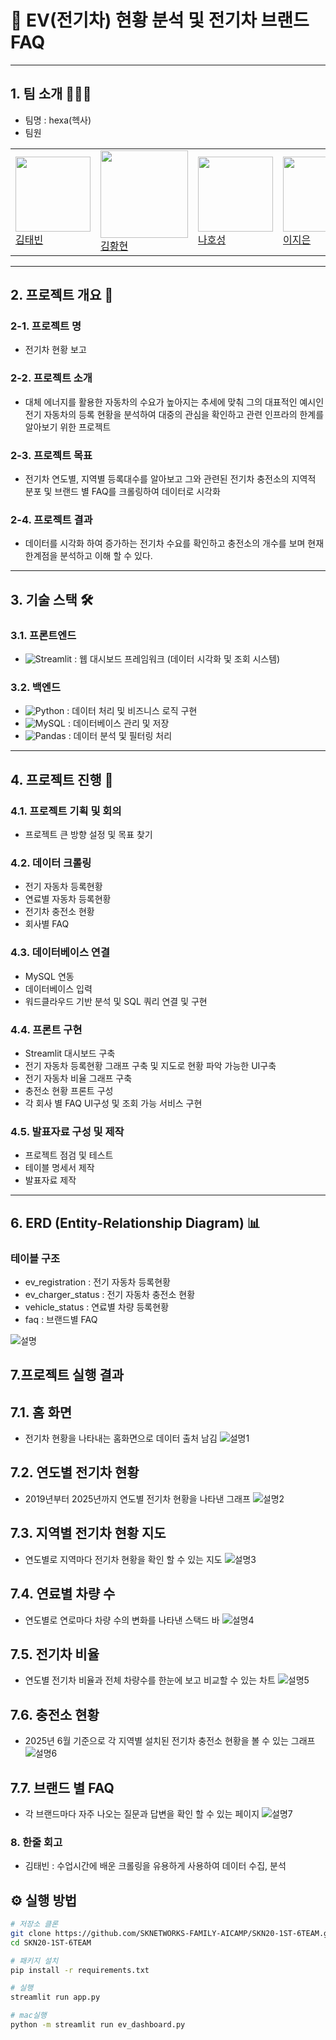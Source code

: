 # 🚗 EV(전기차) 현황 분석 및 전기차 브랜드 FAQ

---

## 1. 팀 소개 🧑‍🤝‍🧑

   - 팀명 : hexa(헥사)
   - 팀원

| | | | |
|---|---|---|---|
| <img src="사진폴더/pika.jpeg" width="120"> <br> [김태빈](https://github.com/binibini90) | <img src="사진폴더/jaman.jpeg" width="140"> <br> [김황현](https://github.com/python11021) | <img src="사진폴더/pichu.jpeg" width="120"> <br> [나호성](https://github.com/BBuSang) | <img src="사진폴더/ulpak.jpg" width="120"> <br> [이지은](https://github.com/jieun9508-cyber) |


---

## 2. 프로젝트 개요 📖

### 2-1. 프로젝트 명
        
- 전기차 현황 보고
        
### 2-2. 프로젝트 소개
         
- 대체 에너지를 활용한 자동차의 수요가 높아지는 추세에 맞춰 그의 대표적인 예시인 전기 자동차의 등록 현황을 분석하여 대중의 관심을 확인하고 관련 인프라의 한계를 알아보기 위한 프로젝트
        
### 2-3. 프로젝트 목표
         
- 전기차 연도별, 지역별 등록대수를 알아보고 그와 관련된 전기차 충전소의 지역적 분포 및 브랜드 별 FAQ를 크롤링하여 데이터로 시각화
        
### 2-4. 프로젝트 결과
         
- 데이터를 시각화 하여 증가하는 전기차 수요를 확인하고 충전소의 개수를 보며 현재 한계점을 분석하고 이해 할 수 있다.

---

## 3. 기술 스택  🛠

### 3.1. 프론트엔드  
- ![Streamlit](https://img.shields.io/badge/-streamlit-red?logo=streamlit&logoColor=white) : 웹 대시보드 프레임워크 (데이터 시각화 및 조회 시스템)  

### 3.2. 백엔드  
- ![Python](https://img.shields.io/badge/-python-blue?logo=python&logoColor=white) : 데이터 처리 및 비즈니스 로직 구현  
- ![MySQL](https://img.shields.io/badge/-mysql-blue?logo=mysql&logoColor=white) : 데이터베이스 관리 및 저장  
- ![Pandas](https://img.shields.io/badge/-pandas-purple?logo=pandas&logoColor=white) : 데이터 분석 및 필터링 처리  

---

## 4. 프로젝트 진행  🚀

### 4.1. 프로젝트 기획 및 회의
- 프로젝트 큰 방향 설정 및 목표 찾기 

### 4.2. 데이터 크롤링  
- 전기 자동차 등록현황
- 연료별 자동차 등록현황
- 전기차 충전소 현황
- 회사별 FAQ  

### 4.3. 데이터베이스 연결  
- MySQL 연동
- 데이터베이스 입력
- 워드클라우드 기반 분석 및 SQL 쿼리 연결 및 구현

### 4.4. 프론트 구현
- Streamlit 대시보드 구축
- 전기 자동차 등록현황 그래프 구축 및 지도로 현황 파악 가능한 UI구축
- 전기 자동차 비율 그래프 구축
- 충전소 현황 프론트 구성
- 각 회사 별 FAQ UI구성 및 조회 가능 서비스 구현

### 4.5. 발표자료 구성 및 제작
- 프로젝트 점검 및 테스트
- 테이블 명세서 제작
- 발표자료 제작

---

## 6. ERD (Entity-Relationship Diagram) 📊

### 테이블 구조
- ev_registration : 전기 자동차 등록현황
- ev_charger_status : 전기 자동차 충전소 현황
- vehicle_status : 연료별 차량 등록현황
- faq : 브랜드별 FAQ

![설명](사진폴더/HEXA_ERD.jpg)

## 7.프로젝트 실행 결과

## 7.1. 홈 화면
- 전기차 현황을 나타내는 홈화면으로 데이터 출처 남김
![설명1](사진폴더/home.png)

## 7.2. 연도별 전기차 현황
- 2019년부터 2025년까지 연도별 전기차 현황을 나타낸 그래프
![설명2](사진폴더/year.png)

## 7.3. 지역별 전기차 현황 지도
- 연도별로 지역마다 전기차 현황을 확인 할 수 있는 지도
![설명3](사진폴더/rigin.png)

## 7.4. 연료별 차량 수
- 연도별로 연로마다 차량 수의 변화를 나타낸 스택드 바
![설명4](사진폴더/fuel.png)

## 7.5. 전기차 비율
- 연도별 전기차 비율과 전체 차량수를 한눈에 보고 비교할 수 있는 차트
![설명5](사진폴더/diff.png)

## 7.6. 충전소 현황
- 2025년 6월 기준으로 각 지역별 설치된 전기차 충전소 현황을 볼 수 있는 그래프
![설명6](사진폴더/char.png)

## 7.7. 브랜드 별 FAQ
- 각 브랜드마다 자주 나오는 질문과 답변을 확인 할 수 있는 페이지
![설명7](사진폴더/faq.png)

### 8. 한줄 회고

- 김태빈 : 수업시간에 배운 크롤링을 유용하게 사용하여 데이터 수집, 분석

## ⚙️ 실행 방법
```bash
# 저장소 클론
git clone https://github.com/SKNETWORKS-FAMILY-AICAMP/SKN20-1ST-6TEAM.git
cd SKN20-1ST-6TEAM

# 패키지 설치
pip install -r requirements.txt

# 실행
streamlit run app.py

# mac실행
python -m streamlit run ev_dashboard.py
